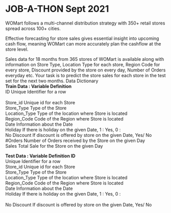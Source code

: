 # JOB-A-THON Sept 2021
WOMart follows a multi-channel distribution strategy with 350+ retail stores spread across 100+ cities.

Effective forecasting for store sales gives essential insight into upcoming cash flow, meaning WOMart can more accurately plan the cashflow at the store level.

Sales data for 18 months from 365 stores of WOMart is available along with information on Store Type, Location Type for each store, Region Code for every store, Discount provided by the store on every day, Number of Orders everyday etc. Your task is to predict the store sales for each store in the test set for the next two months. 
Data Dictionary <br /> 
**Train Data : Variable Definition** <br /> 
ID Unique Identifier for a row<br />  
Store_id Unique id for each Store <br /> 
Store_Type Type of the Store <br /> 
Location_Type Type of the location where Store is located <br /> 
Region_Code Code of the Region where Store is located <br /> 
Date Information about the Date <br /> 
Holiday If there is holiday on the given Date, 1 : Yes, 0 : <br /> 
No Discount If discount is offered by store on the given Date, Yes/ No <br /> 
#Orders Number of Orders received by the Store on the given Day <br /> 
Sales Total Sale for the Store on the given Day<br /> 

**Test Data : Variable Definition ID** <br /> 
Unique Identifier for a row <br /> 
Store_id Unique id for each Store <br /> 
Store_Type Type of the Store <br /> 
Location_Type Type of the location where Store is located <br /> 
Region_Code Code of the Region where Store is located <br /> 
Date Information about the Date <br /> 
Holiday If there is holiday on the given Date, 1 : Yes, 0 :<br />  
No Discount If discount is offered by store on the given Date, Yes/ No<br /> 
